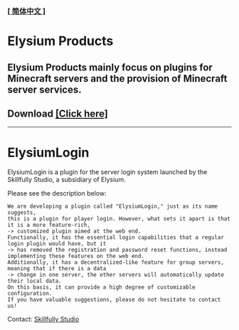 ### [[ 简体中文 ]](README.md)
##
# Elysium Products
## Elysium Products mainly focus on plugins for Minecraft servers and the provision of Minecraft server services.
## Download [[Click here]](Release)
---
# ElysiumLogin
ElysiumLogin is a plugin for the server login system launched by the Skillfully Studio, a subsidiary of Elysium.

Please see the description below:
```
We are developing a plugin called "ElysiumLogin," just as its name suggests, 
this is a plugin for player login. However, what sets it apart is that it is a more feature-rich, 
-> customized plugin aimed at the web end. 
Functionally, it has the essential login capabilities that a regular login plugin would have, but it
-> has removed the registration and password reset functions, instead implementing these features on the web end.
Additionally, it has a decentralized-like feature for group servers, meaning that if there is a data
-> change in one server, the other servers will automatically update their local data.
On this basis, it can provide a high degree of customizable configuration.
If you have valuable suggestions, please do not hesitate to contact us!
```
Contact: [Skillfully Studio](./Skillfully/Contact.md)

